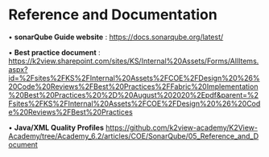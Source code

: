 # Reference and Documentation

•	**sonarQube Guide website** : https://docs.sonarqube.org/latest/ 

•	**Best practice document** : https://k2view.sharepoint.com/sites/KS/Internal%20Assets/Forms/AllItems.aspx?id=%2Fsites%2FKS%2FInternal%20Assets%2FCOE%2FDesign%20%26%20Code%20Reviews%2FBest%20Practices%2FFabric%20Implementation%20Best%20Practices%20%2D%20August%202020%2Epdf&parent=%2Fsites%2FKS%2FInternal%20Assets%2FCOE%2FDesign%20%26%20Code%20Reviews%2FBest%20Practices

•	**Java/XML Quality Profiles**
https://github.com/k2view-academy/K2View-Academy/tree/Academy_6.2/articles/COE/SonarQube/05_Reference_and_Document


